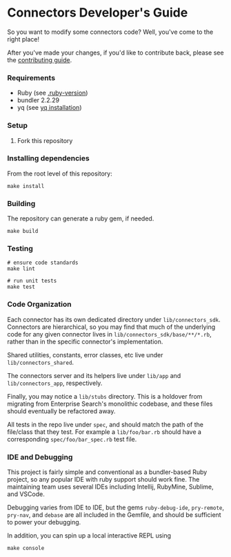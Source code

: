 # Connectors Developer's Guide

So you want to modify some connectors code? Well, you've come to the right place!

After you've made your changes, if you'd like to contribute back, please see the [contributing guide](./CONTRIBUTING.md).

### Requirements
- Ruby (see [.ruby-version](../.ruby-version))
- bundler 2.2.29
- yq (see [yq installation](https://github.com/mikefarah/yq#install))

### Setup
1. Fork this repository

### Installing dependencies

From the root level of this repository:

```shell
make install
```

### Building

The repository can generate a ruby gem, if needed.

```shell
make build
```

### Testing
```shell
# ensure code standards
make lint

# run unit tests
make test
```

### Code Organization

Each connector has its own dedicated directory under `lib/connectors_sdk`. Connectors are hierarchical, so you may find that much of the underlying code for any given connector lives in `lib/connectors_sdk/base/**/*.rb`, rather than in the specific connector's implementation.

Shared utilities, constants, error classes, etc live under `lib/connectors_shared`.

The connectors server and its helpers live under `lib/app` and `lib/connectors_app`, respectively.

Finally, you may notice a `lib/stubs` directory. This is a holdover from migrating from Enterprise Search's monolithic codebase, and these files should eventually be refactored away.

All tests in the repo live under `spec`, and should match the path of the file/class that they test. For example a `lib/foo/bar.rb` should have a corresponding `spec/foo/bar_spec.rb` test file.

### IDE and Debugging

This project is fairly simple and conventional as a bundler-based Ruby project, so any popular IDE with ruby support should work fine. The maintaining team uses several IDEs including Intellij, RubyMine, Sublime, and VSCode.

Debugging varies from IDE to IDE, but the gems `ruby-debug-ide`, `pry-remote`, `pry-nav`, and `debase` are all included in the Gemfile, and should be sufficient to power your debugging. 

In addition, you can spin up a local interactive REPL using 
```shell
make console
```
